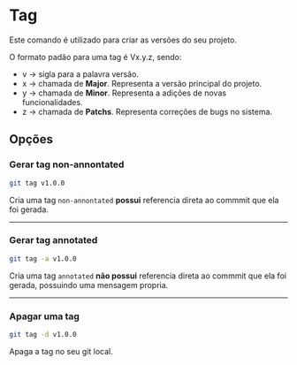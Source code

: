 # Tag

Este comando é utilizado para criar as versões do seu projeto.

O formato padão para uma tag é Vx.y.z, sendo:

* v -> sigla para a palavra versão.
* x -> chamada de **Major**. Representa a versão principal do projeto.
* y -> chamada de **Minor**. Representa a adições de novas funcionalidades.
* z -> chamada de **Patchs**. Representa correções de bugs no sistema.

## Opções

### Gerar tag non-annontated

```sh
git tag v1.0.0
```

Cria uma tag `non-annontated` **possui** referencia direta ao commmit que ela foi gerada.

---

### Gerar tag annotated

```sh
git tag -a v1.0.0
```

Cria uma tag `annotated` **não possui** referencia direta ao commmit que ela foi gerada, possuindo uma mensagem propria.

---

### Apagar uma tag

```sh
git tag -d v1.0.0
```

Apaga a tag no seu git local.
